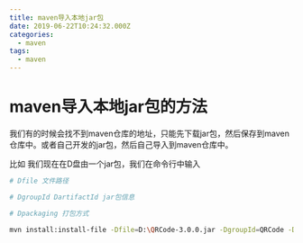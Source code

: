 ```yaml
---
title: maven导入本地jar包
date: 2019-06-22T10:24:32.000Z
categories:
  - maven
tags:
  - maven
---
```


# maven导入本地jar包的方法

我们有的时候会找不到maven仓库的地址，只能先下载jar包，然后保存到maven仓库中。或者自己开发的jar包，然后自己导入到maven仓库中。

比如 我们现在在D盘由一个jar包，我们在命令行中输入

```bash
# Dfile 文件路径

# DgroupId DartifactId jar包信息

# Dpackaging 打包方式

mvn install:install-file -Dfile=D:\QRCode-3.0.0.jar -DgroupId=QRCode -DartifactId=QRCode -Dversion=3.0.0 -Dpackaging=jar
```
